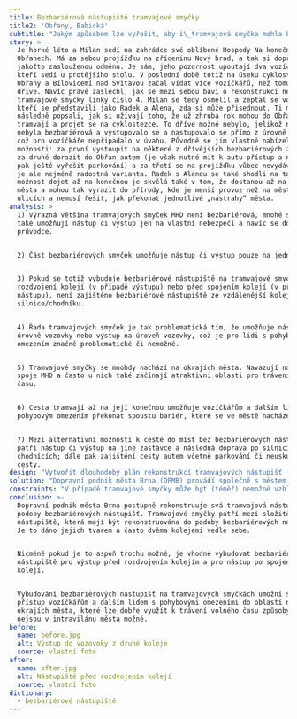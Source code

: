```yaml
---
title: Bezbariérová nástupiště tramvajové smyčky
title2: 'Obřany, Babická'
subtitle: "Jakým způsobem lze vyřešit, aby i\_tramvajová smyčka mohla být bezbariérová?"
story: >
  Je horké léto a Milan sedí na zahrádce své oblíbené Hospody Na konečné v
  Obřanech. Má za sebou projížďku na zříceninu Nový hrad, a tak si dopřává pivo
  jakožto zaslouženou odměnu. Je sám, jeho pozornost upoutají dva vozíčkáři,
  kteří sedí u protějšího stolu. V poslední době totiž na úseku cyklostezky mezi
  Obřany a Bílovicemi nad Svitavou začal vídat více vozíčkářů, než tomu bylo
  dříve. Navíc právě zaslechl, jak se mezi sebou baví o rekonstrukci nedaleké
  tramvajové smyčky linky číslo 4. Milan se tedy osmělil a zeptal se vozíčkářů,
  kteří se představili jako Radek a Alena, zda si může přisednout. Ti mu
  následně popsali, jak si užívají toho, že už zhruba rok mohou do Obřan dorazit
  tramvají a projet se na cyklostezce. To dříve možné nebylo, jelikož nástupiště
  nebyla bezbariérová a vystupovalo se a nastupovalo se přímo z úrovně vozovky,
  což pro vozíčkáře nepřipadalo v úvahu. Původně se jim vlastně nabízely tři
  možnosti: za první vystoupit na některé z dřívějších bezbariérových zastávek,
  za druhé dorazit do Obřan autem (je však nutné mít k autu přístup a na místě
  pak ještě vyřešit parkování) a za třetí se na projížďku vůbec nevydávat, což
  je ale nejméně radostná varianta. Radek s Alenou se také shodli na tom, že
  možnost dojet až na konečnou je skvělá také v tom, že dostanou až na okraj
  města a mohou tak vyrazit do přírody, kde je menší provoz než na městských
  ulicích a nemusí řešit, jak překonat jednotlivé „nástrahy“ města.     
analysis: >
  1) Výrazná většina tramvajových smyček MHD není bezbariérová, mnohé smyčky
  také umožňují nástup či výstup jen na vlastní nebezpečí a navíc se doporučuje
  průvodce.


  2) Část bezbariérových smyček umožňuje nástup či výstup pouze na jedné koleji.


  3) Pokud se totiž vybuduje bezbariérové nástupiště na tramvajové smyčce až po
  rozdvojení kolejí (v případě výstupu) nebo před spojením kolejí (v případě
  nástupu), není zajištěno bezbariérové nástupiště ze vzdálenější koleje od
  silnice/chodníku.


  4) Řada tramvajových smyček je tak problematická tím, že umožňuje nástup z
  úrovně vozovky nebo výstup na úroveň vozovky, což je pro lidi s pohybovým
  omezením značně problematické či nemožné. 


  5) Tramvajové smyčky se mnohdy nachází na okrajích města. Navazují na ně další
  spoje MHD a často u nich také začínají atraktivní oblasti pro trávení volného
  času.


  6) Cesta tramvají až na její konečnou umožňuje vozíčkářům a dalším lidem s
  pohybovým omezením překonat spoustu bariér, které se ve městě nacházejí.


  7) Mezi alternativní možnosti k cestě do míst bez bezbariérových nástupišť
  patří nástup či výstup na jiné zastávce a následná doprava po silnicích či
  chodnících; dále pak zajištění cesty autem včetně parkování či neuskutečnění
  cesty.
design: "Vytvořit dlouhodobý plán rekonstrukcí tramvajových nástupišť (včetně smyček) tak, aby na jeho konci byla všechna tramvajová nástupiště bezbariérová.\r\n\nV případě tramvajových smyček se pokusit najít rovný úsek ještě před rozdvojením kolejí pro výstup, resp. až po spojení kolejí pro nástup, tak aby mohlo nové bezbariérové nástupiště složit pro všechny spoje. Hledání rovného úseku je možné uzpůsobit aktuálním terénním podmínkám.\r\n\n"
solution: "Dopravní podnik města Brna (DPMB) provádí společně s městem Brnem už několik let modernizaci jednotlivých úseků tramvajových tratí, jejichž součástí je také budování bezbariérových nástupišť na zastávkách. Provádí se většinou modernizace větších úseků, je totiž výhodnější dělat „vše při jednom“. Snahou také je udělat co nejvíce úprav v režimu „oprav“, protože při nutnosti řešení stavebního povolení trvá celý proces průměrně asi 2 roky.\r\n\nV případě tramvajové smyčky Obřany, Babická byla v létě 2018 provedena rekonstrukce, která umožnila vybudování dvou bezbariérových nástupišť (pro výstup a nástup). Jedná se o nástupiště s nájezdovými rampami, kdy výška nástupní hrany odpovídá normě a vysunutá plošina z tramvaje má předepsaný sklon. Důležitost této rekonstrukce spočívá v tom, že se jedná také o jednu z prvních tramvajových smyček, kde se podařilo vybudovat bezbariérové nástupiště pro výstup v místě před rozdvojením kolejí, resp. bezbariérové nástupiště pro nástup v místě po spojení dvou kolejí. Toto řešení umožňuje využití bezbariérových nástupišť pro všechny spoje, které do smyčky přijíždějí, resp. z ní vyjíždějí (toto například neumožňuje řešení u smyček Bystrc, Ečerova či Lesná, Čertova rokle, kde tak v bezbariérovém režimu funguje pouze pravá kolej).\r\n\n"
constraints: "V případě tramvajové smyčky může být (téměř) nemožné vzhledem k terénu, vedení dopravní infrastruktury a dalším okolnostem vybudovat bezbariérová nástupiště před rozdvojením kolejí pro výstup či před spojením dvou kolejí pro nástup. \r\n\nNěkterá tramvajová nástupiště nejsou rekonstruována do podoby zcela bezbariérových nástupišť, ale do podoby nástupišť s nájezdovými rampami. Nástup a výstup je tak pouze na vlastní nebezpečí a doporučuje se využít služeb průvodce. Nástupiště v tomto stavu navíc nemají vysokou prioritu pro odstranění bariér, protože se pozornost zaměřuje spíše na ostatní zcela bariérová nástupiště.\r\n\n"
conclusion: >-
  Dopravní podnik města Brna postupně rekonstruuje svá tramvajová nástupiště do
  podoby bezbariérových nástupišť. Tramvajové smyčky patří mezi složitější
  nástupiště, která mají být rekonstruována do podoby bezbariérových nástupišť.
  Je to dáno jejich tvarem a často dvěma kolejemi vedle sebe.


  Nicméně pokud je to aspoň trochu možné, je vhodné vybudovat bezbariérová
  nástupiště pro výstup před rozdvojením kolejím a pro nástup po spojení dvou
  kolejí.


  Vybudování bezbariérových nástupišť na tramvajových smyčkách umožní snadnější
  přístup vozíčkářům a dalším lidem s pohybovými omezeními do oblastí na
  okrajích města, které lze dobře využít k trávení volného času způsoby, jež
  nejsou v intravilánu města možné.
before:
  name: before.jpg
  alt: Výstup do vozovoky z druhé koleje
  source: vlastní foto
after:
  name: after.jpg
  alt: Nástupiště před rozdvojením kolejí
  source: vlastní foto
dictionary:
  - bezbariérové nástupiště
---
```

